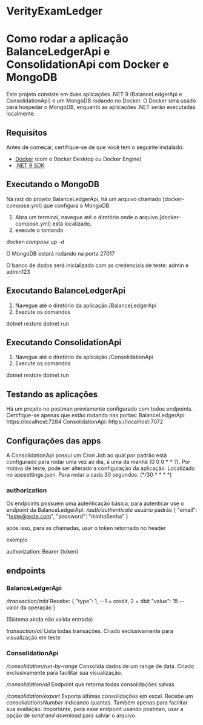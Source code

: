 # VerityExamLedger
# Como rodar a aplicação BalanceLedgerApi e ConsolidationApi com Docker e MongoDB

Este projeto consiste em duas aplicações .NET 9 (BalanceLedgerApi e ConsolidationApi) e um MongoDB rodando no Docker. O Docker será usado para hospedar o MongoDB, enquanto as aplicações .NET serão executadas localmente.

## Requisitos

Antes de começar, certifique-se de que você tem o seguinte instalado:

- [Docker](https://www.docker.com/get-started) (com o Docker Desktop ou Docker Engine)
- [.NET 9 SDK](https://dotnet.microsoft.com/download/dotnet/9.0)

## Executando o MongoDB

Na raiz do projeto BalanceLedgerApi, há um arquivo chamado [docker-compose.yml] que configura o MongoDB.
1. Abra um terminal, navegue até o diretório onde o arquivo [docker-compose.yml] está localizado.
2. execute o tomando

*docker-compose up -d*

O MongoDB estará rodando na porta 27017

O banco de dados será inicializado com as credenciais de teste: admin e admin123

## Executando BalanceLedgerApi

1. Navegue até o diretório da aplicação /BalanceLedgerApi
2. Execute os comandos

dotnet restore
dotnet run

## Executando ConsolidationApi

1. Navegue até o diretório da aplicação /ConsolidationApi
2. Execute os comandos

dotnet restore
dotnet run

## Testando as aplicações

Há um projeto no postman previamente configurado com todos endpoints. 
Certifique-se apenas que estão rodando nas portas:
BalanceLedgerApi: https://localhost:7284
ConsolidationApi: https://localhost:7072

## Configurações das apps

A ConsolidationApi possuí um Cron Job ao qual por padrão está configurado para rodar uma vez ao dia, a uma da manhã (0 0 0 * * ?). 
Por motivo de teste, pode ser alterado a configuração da aplicação. Localizado no appsettings.json. Para rodar a cada 30 segundos: (*/30 * * * *)

### authorization

Os endpoints possuem uma autenticação básica, para autenticar use o endpoint da BalanceLedgerApi: */auth/authenticate*
usuário padrão
{
  "email": "teste@teste.com",
  "password": "minhaSenha"
}

após isso, para as chamadas, usar o token retornado no header

exemplo

authorization: Bearer {token}

## endpoints

### BalanceLedgerApi

*/transaction/add*
Recebe:
{
  "type": 1, --1 = credit, 2 = dbit
  "value": 15 -- valor da operação
}

(Sistema ainda não valida entrada)

*transaction/all*
Lista todas transações. Criado exclusivamente para visualização em teste

### ConsolidationApi
*/consolidation/run-by-range*
Consolida dados de um range de data. Criado exclusivamente para facilitar sua visualização.

*/consolidation/all*
Endpoint que retorna todas consolidações salvas

*/consolidation/export*
Exporta últimas consolidações em excel. Recebe um *consolidationsNumber* indicando quantas. Também apenas para facilitar sua avaliação.
Importante, para esse endpoint usando postman, usar a opção de *send and download* para salvar o arquivo.


